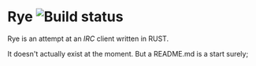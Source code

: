 # Rye ![Build status](https://travis-ci.org/paulthom12345/rye.svg?branch=master)
Rye is an attempt at an *IRC* client written in RUST.

It doesn't actually exist at the moment. But a README.md is a start surely;

